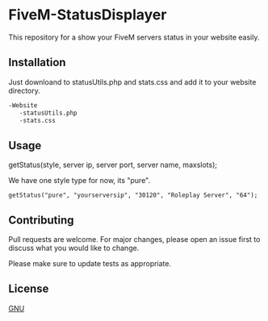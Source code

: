 # FiveM-StatusDisplayer

This repository for a show your FiveM servers status in your website easily.

## Installation

Just downloand to statusUtils.php and stats.css and add it to your website directory.

```bash
-Website
   -statusUtils.php
   -stats.css
```

## Usage
getStatus(style, server ip, server port, server name, maxslots);

We have one style type for now, its "pure".

```
getStatus("pure", "yourserversip", "30120", "Roleplay Server", "64");
```

## Contributing
Pull requests are welcome. For major changes, please open an issue first to discuss what you would like to change.

Please make sure to update tests as appropriate.

## License
[GNU](https://github.com/schwarzskykorys/FiveM-StatusDisplayer/blob/master/LICENSE)

